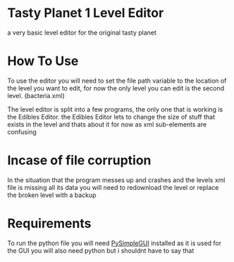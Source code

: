 # Tasty Planet 1 Level Editor
a very basic level editor for the original tasty planet

# How To Use
To use the editor you will need to set the file path variable to the location of the level you want to edit,
for now the only level you can edit is the second level. (bacteria.xml)

The level editor is split into a few programs, the only one that is working is the Edibles Editor. the Edibles Editor lets to change the size of stuff that exists in the level and thats about it for now as xml sub-elements are confusing

# Incase of file corruption

In the situation that the program messes up and crashes and the levels xml file is missing all its data you will need to redownload the level or replace the broken level
with a backup

# Requirements

To run the python file you will need [PySimpleGUI](https://pypi.org/project/PySimpleGUI/) installed as it is used for the GUI you will also need python but i shouldnt have to say that
